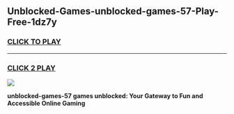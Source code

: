 
## Unblocked-Games-unblocked-games-57-Play-Free-1dz7y
<h3>
<a href="https://premium76.site?title=unblocked-games-57&ref=21A">CLICK TO PLAY</a></h3>
<hr>

<h3>
<a href="https://premium76.site?title=unblocked-games-57&ref=21A">CLICK 2 PLAY</a>
  
</h3>

<a href="https://premium76.site?title=unblocked-games-57&ref=21A"><img src="https://clearcache.store/games.png"></a>


**unblocked-games-57 games unblocked: Your Gateway to Fun and Accessible Online Gaming**
